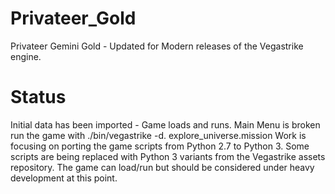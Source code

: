 # Privateer_Gold
Privateer Gemini Gold - Updated for Modern releases of the Vegastrike engine.
# Status
Initial data has been imported - Game loads and runs. Main Menu is broken run the game with ./bin/vegastrike -d. explore_universe.mission
Work is focusing on porting the game scripts from Python 2.7 to Python 3. Some scripts are being replaced with Python 3 variants from the Vegastrike assets repository. The game can load/run but should be considered under heavy development at this point.
